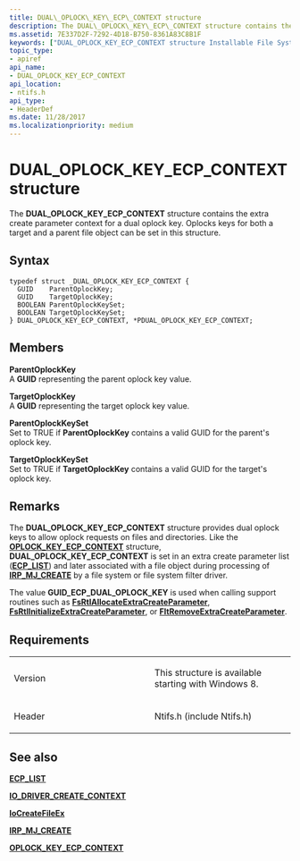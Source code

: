 ```yaml
---
title: DUAL\_OPLOCK\_KEY\_ECP\_CONTEXT structure
description: The DUAL\_OPLOCK\_KEY\_ECP\_CONTEXT structure contains the extra create parameter context for a dual oplock key. Oplocks keys for both a target and a parent file object can be set in this structure.
ms.assetid: 7E337D2F-7292-4D18-B750-8361A83C8B1F
keywords: ["DUAL_OPLOCK_KEY_ECP_CONTEXT structure Installable File System Drivers", "PDUAL_OPLOCK_KEY_ECP_CONTEXT structure pointer Installable File System Drivers"]
topic_type:
- apiref
api_name:
- DUAL_OPLOCK_KEY_ECP_CONTEXT
api_location:
- ntifs.h
api_type:
- HeaderDef
ms.date: 11/28/2017
ms.localizationpriority: medium
---
```


# DUAL\_OPLOCK\_KEY\_ECP\_CONTEXT structure


The **DUAL\_OPLOCK\_KEY\_ECP\_CONTEXT** structure contains the extra create parameter context for a dual oplock key. Oplocks keys for both a target and a parent file object can be set in this structure.

Syntax
------

```ManagedCPlusPlus
typedef struct _DUAL_OPLOCK_KEY_ECP_CONTEXT {
  GUID    ParentOplockKey;
  GUID    TargetOplockKey;
  BOOLEAN ParentOplockKeySet;
  BOOLEAN TargetOplockKeySet;
} DUAL_OPLOCK_KEY_ECP_CONTEXT, *PDUAL_OPLOCK_KEY_ECP_CONTEXT;
```

Members
-------

**ParentOplockKey**  
A **GUID** representing the parent oplock key value.

**TargetOplockKey**  
A **GUID** representing the target oplock key value.

**ParentOplockKeySet**  
Set to TRUE if **ParentOplockKey** contains a valid GUID for the parent's oplock key.

**TargetOplockKeySet**  
Set to TRUE if **TargetOplockKey** contains a valid GUID for the target's oplock key.

Remarks
-------

The **DUAL\_OPLOCK\_KEY\_ECP\_CONTEXT** structure provides dual oplock keys to allow oplock requests on files and directories. Like the [**OPLOCK\_KEY\_ECP\_CONTEXT**](oplock-key-ecp-context.md) structure, **DUAL\_OPLOCK\_KEY\_ECP\_CONTEXT** is set in an extra create parameter list ([**ECP\_LIST**](/previous-versions/windows/hardware/drivers/ff540148(v=vs.85))) and later associated with a file object during processing of [**IRP\_MJ\_CREATE**](irp-mj-create.md) by a file system or file system filter driver.

The value **GUID\_ECP\_DUAL\_OPLOCK\_KEY** is used when calling support routines such as [**FsRtlAllocateExtraCreateParameter**](/windows-hardware/drivers/ddi/ntifs/nf-ntifs-fsrtlallocateextracreateparameter), [**FsRtlInitializeExtraCreateParameter**](/windows-hardware/drivers/ddi/ntifs/nf-ntifs-fsrtlinitializeextracreateparameter), or [**FltRemoveExtraCreateParameter**](/windows-hardware/drivers/ddi/fltkernel/nf-fltkernel-fltremoveextracreateparameter).

Requirements
------------

<table>
<colgroup>
<col width="50%" />
<col width="50%" />
</colgroup>
<tbody>
<tr class="odd">
<td align="left"><p>Version</p></td>
<td align="left"><p>This structure is available starting with Windows 8.</p></td>
</tr>
<tr class="even">
<td align="left"><p>Header</p></td>
<td align="left">Ntifs.h (include Ntifs.h)</td>
</tr>
</tbody>
</table>

## See also


[**ECP\_LIST**](/previous-versions/windows/hardware/drivers/ff540148(v=vs.85))

[**IO\_DRIVER\_CREATE\_CONTEXT**](/windows-hardware/drivers/ddi/ntddk/ns-ntddk-_io_driver_create_context)

[**IoCreateFileEx**](/windows-hardware/drivers/ddi/ntddk/nf-ntddk-iocreatefileex)

[**IRP\_MJ\_CREATE**](irp-mj-create.md)

[**OPLOCK\_KEY\_ECP\_CONTEXT**](oplock-key-ecp-context.md)


 

